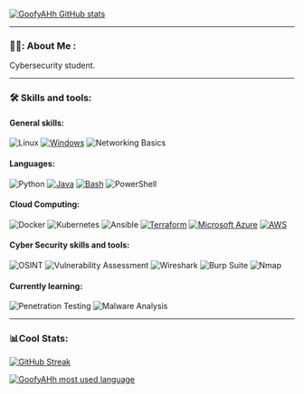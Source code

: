 

[![GoofyAHh GitHub stats](https://github-readme-stats-sage-rho-57.vercel.app/api?username=GoofyAhhDev&theme=dark&hide_border=true)](https://github.com/GoofyAhhDev/github-readme-stats)
  


---  

### 👨‍💻: About Me :


Cybersecurity student.



---  


### 🛠️ Skills and tools:

#### General skills:  
![Linux](https://img.shields.io/badge/Linux-FCC624?logo=linux&logoColor=black)
[![Windows](https://custom-icon-badges.demolab.com/badge/Windows-0078D6?logo=windows11&logoColor=white)](#)
![Networking Basics](https://img.shields.io/badge/Networking-Basics-0078D4?logo=network&logoColor=white)

#### Languages:  
![Python](https://img.shields.io/badge/Python-3776AB?logo=python&logoColor=white)
[![Java](https://img.shields.io/badge/Java-%23ED8B00.svg?logo=openjdk&logoColor=white)](#)
[![Bash](https://img.shields.io/badge/Bash-4EAA25?logo=gnubash&logoColor=fff)](#)
![PowerShell](https://img.shields.io/badge/PowerShell-5391FF?style=flat&logo=powershell&logoColor=white)

#### Cloud Computing:
![Docker](https://img.shields.io/badge/Docker-2496ED?logo=docker&logoColor=white)
![Kubernetes](https://img.shields.io/badge/Kubernetes-326CE5?logo=kubernetes&logoColor=white)
![Ansible](https://img.shields.io/badge/Ansible-EE0000?logo=ansible&logoColor=white)
[![Terraform](https://img.shields.io/badge/Terraform-844FBA?logo=terraform&logoColor=fff)](#)
[![Microsoft Azure](https://custom-icon-badges.demolab.com/badge/Microsoft%20Azure-0089D6?logo=msazure&logoColor=white)](#)
[![AWS](https://custom-icon-badges.demolab.com/badge/AWS-%23FF9900.svg?logo=aws&logoColor=white)](#)

#### Cyber Security skills and tools:

![OSINT](https://img.shields.io/badge/OSINT-1E90FF?logo=internet-explorer&logoColor=white)
![Vulnerability Assessment](https://img.shields.io/badge/Vulnerability_Assessment-000000?logo=shield&logoColor=white)
![Wireshark](https://img.shields.io/badge/Wireshark-1679A7?logo=wireshark&logoColor=white)
![Burp Suite](https://img.shields.io/badge/Burp_Suite-FF8800?logo=burpsuite&logoColor=white)
![Nmap](https://img.shields.io/badge/Nmap-004A77?logo=nmap&logoColor=white)

#### Currently learning:
![Penetration Testing](https://img.shields.io/badge/Penetration_Testing-000000?logo=testinglibrary&logoColor=white)
![Malware Analysis](https://img.shields.io/badge/Malware_Analysis-DD0031?logo=virustotal&logoColor=white)


---  


### 📊Cool Stats:
[![GitHub Streak](https://streak-stats.demolab.com?user=GoofyAhhDev&theme=dark&hide_border=true)](https://git.io/streak-stats)  

[![GoofyAHh most used language](https://github-readme-stats-sage-rho-57.vercel.app/api/top-langs/?username=GoofyAhhDev&layout=compact&theme=dark&hide_border=true)](https://github.com/GoofyAhhDev/github-readme-stats)

